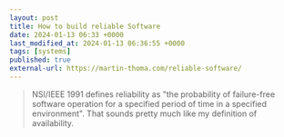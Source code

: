 ```yaml
---
layout: post
title: How to build reliable Software
date: 2024-01-13 06:33 +0000
last_modified_at: 2024-01-13 06:36:55 +0000
tags: [systems]
published: true
external-url: https://martin-thoma.com/reliable-software/
---
```


> NSI/IEEE 1991 defines reliability as "the probability of failure-free software operation for a specified period of time in a specified environment". That sounds pretty much like my definition of availability.
